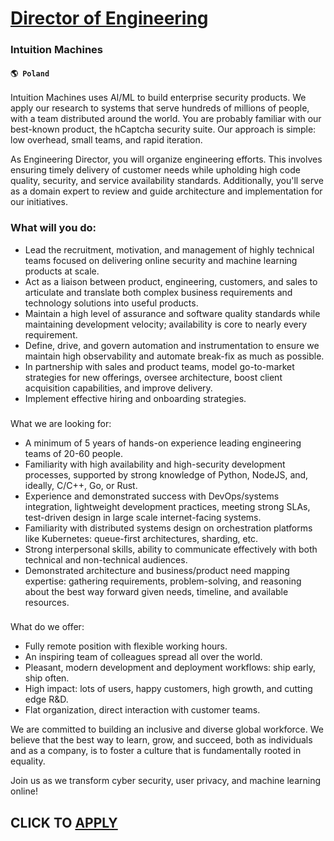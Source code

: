 # [Director of Engineering](https://www.remotewlb.com/apply/director-of-engineering-68525)  
### Intuition Machines  
#### `🌎 Poland`  

Intuition Machines uses AI/ML to build enterprise security products. We apply our research to systems that serve hundreds of millions of people, with a team distributed around the world. You are probably familiar with our best-known product, the hCaptcha security suite. Our approach is simple: low overhead, small teams, and rapid iteration.

As Engineering Director, you will organize engineering efforts. This involves ensuring timely delivery of customer needs while upholding high code quality, security, and service availability standards. Additionally, you'll serve as a domain expert to review and guide architecture and implementation for our initiatives.

### What will you do:

  * Lead the recruitment, motivation, and management of highly technical teams focused on delivering online security and machine learning products at scale.
  * Act as a liaison between product, engineering, customers, and sales to articulate and translate both complex business requirements and technology solutions into useful products.
  * Maintain a high level of assurance and software quality standards while maintaining development velocity; availability is core to nearly every requirement.
  * Define, drive, and govern automation and instrumentation to ensure we maintain high observability and automate break-fix as much as possible.
  * In partnership with sales and product teams, model go-to-market strategies for new offerings, oversee architecture, boost client acquisition capabilities, and improve delivery.
  * Implement effective hiring and onboarding strategies.

###  
What we are looking for:

  * A minimum of 5 years of hands-on experience leading engineering teams of 20-60 people.
  * Familiarity with high availability and high-security development processes, supported by strong knowledge of Python, NodeJS, and, ideally, C/C++, Go, or Rust.
  * Experience and demonstrated success with DevOps/systems integration, lightweight development practices, meeting strong SLAs, test-driven design in large scale internet-facing systems.
  * Familiarity with distributed systems design on orchestration platforms like Kubernetes: queue-first architectures, sharding, etc.
  * Strong interpersonal skills, ability to communicate effectively with both technical and non-technical audiences.
  * Demonstrated architecture and business/product need mapping expertise: gathering requirements, problem-solving, and reasoning about the best way forward given needs, timeline, and available resources.

###  
What do we offer:

  * Fully remote position with flexible working hours.
  * An inspiring team of colleagues spread all over the world.
  * Pleasant, modern development and deployment workflows: ship early, ship often.
  * High impact: lots of users, happy customers, high growth, and cutting edge R&D.
  * Flat organization, direct interaction with customer teams.

We are committed to building an inclusive and diverse global workforce. We believe that the best way to learn, grow, and succeed, both as individuals and as a company, is to foster a culture that is fundamentally rooted in equality.

Join us as we transform cyber security, user privacy, and machine learning online!

  
## CLICK TO [APPLY](https://www.remotewlb.com/apply/director-of-engineering-68525)

